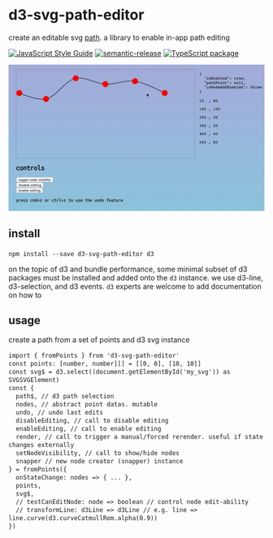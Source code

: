 # d3-svg-path-editor

create an editable svg [path](https://developer.mozilla.org/en-US/docs/Web/SVG/Element/path). a library to enable in-app path editing

[![JavaScript Style Guide](https://img.shields.io/badge/code_style-standard-brightgreen.svg)](https://standardjs.com)
[![semantic-release](https://img.shields.io/badge/%20%20%F0%9F%93%A6%F0%9F%9A%80-semantic--release-e10079.svg)](https://github.com/semantic-release/semantic-release)
[![TypeScript package](https://img.shields.io/badge/typings-included-blue.svg)](https://www.typescriptlang.org)


<div style='text-align: center;'>
  <img src='./img/demo.mov.gif' />
</div>

## install

`npm install --save d3-svg-path-editor d3`

on the topic of d3 and bundle performance, some minimal subset of d3 packages must be installed and added onto the `d3` instance. we use d3-line, d3-selection, and d3 events. `d3` experts are welcome to add documentation on how to

## usage

create a path from a set of points and d3 svg instance

```tsx
import { fromPoints } from 'd3-svg-path-editor'
const points: [number, number][] = [[0, 0], [10, 10]]
const svg$ = d3.select((document.getElementById('my_svg')) as SVGSVGElement)
const {
  path$, // d3 path selection
  nodes, // abstract point datas. mutable
  undo, // undo last edits
  disableEditing, // call to disable editing
  enableEditing, // call to enable editing
  render, // call to trigger a manual/forced rerender. useful if state changes externally
  setNodeVisibility, // call to show/hide nodes
  snapper // new node creator (snapper) instance
} = fromPoints({
  onStateChange: nodes => { ... },
  points,
  svg$,
  // testCanEditNode: node => boolean // control node edit-ability
  // transformLine: d3Line => d3Line // e.g. line => line.curve(d3.curveCatmullRom.alpha(0.9))
})
```
